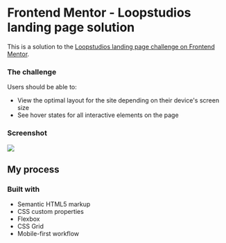 # Frontend Mentor - Loopstudios landing page solution

This is a solution to the [Loopstudios landing page challenge on Frontend Mentor](https://www.frontendmentor.io/challenges/loopstudios-landing-page-N88J5Onjw).

### The challenge

Users should be able to:

- View the optimal layout for the site depending on their device's screen size
- See hover states for all interactive elements on the page

### Screenshot

![](./screenshot.jpeg)

## My process

### Built with

- Semantic HTML5 markup
- CSS custom properties
- Flexbox
- CSS Grid
- Mobile-first workflow
